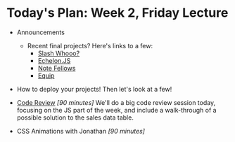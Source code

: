 # Today's Plan: Week 2, Friday Lecture

- Announcements

  - Recent final projects? Here's links to a few:
    - [Slash Whooo?](http://wohlfea.github.io/cup-game)
    - [Echelon.JS](https://flegald.github.io/Echelon.JS)
    - [Note Fellows](https://clee46.github.io/note-fellows)
    - [Equip](http://heyduckd.github.io/equip/)

- How to deploy your projects! Then let's look at a few!

- [Code Review](#codereview) *[90 minutes]* We'll do a big code review session today, focusing on the JS part of the week, and include a walk-through of a possible solution to the sales data table.

- CSS Animations with Jonathan *[90 minutes]*
